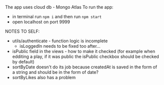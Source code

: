 The app uses cloud db - Mongo Atlas
To run the app:
- in terminal run `npm i` and then run `npm start`
- open localhost on port 9999


NOTES TO SELF: 
- utils/authenticate - function logic is incomplete
    - isLoggedIn needs to be fixed too after...
- isPublic field in the views - how to make it checked (for example when edditing a play, if it was public the isPublic checkbox should be checked by default)
- sortByDate doesn't do its job because createdAt is saved in the form of a string and should be in the form of date?
- sortByLikes also has a problem
